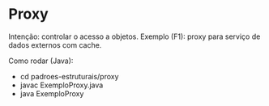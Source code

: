# Proxy

Intenção: controlar o acesso a objetos.
Exemplo (F1): proxy para serviço de dados externos com cache.

Como rodar (Java):
- cd padroes-estruturais/proxy
- javac ExemploProxy.java
- java ExemploProxy
